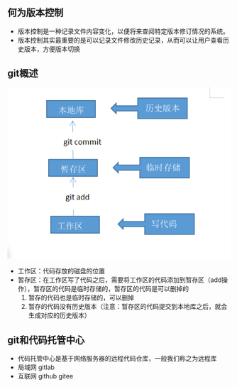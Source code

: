 ## 何为版本控制
* 版本控制是一种记录文件内容变化，以便将来查阅特定版本修订情况的系统。
* 版本控制其实最重要的是可以记录文件修改历史记录，从而可以让用户查看历史版本，方便版本切换
  
## git概述
![](./%E5%BE%AE%E4%BF%A1%E6%88%AA%E5%9B%BE_20220502002503.png)
* 工作区：代码存放的磁盘的位置
* 暂存区：在工作区写了代码之后，需要将工作区的代码添加到暂存区（add操作），暂存区的代码是临时存储的，暂存区的代码是可以删掉的
    1. 暂存的代码也是临时存储的，可以删掉
    2. 暂存的代码没有历史版本（注意：暂存区的代码提交到本地库之后，就会生成对应的历史版本）
  
## git和代码托管中心
* 代码托管中心是基于网络服务器的远程代码仓库，一般我们称之为远程库
* 局域网 gitlab
* 互联网 github gitee
  
  